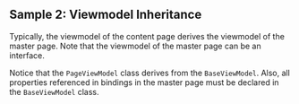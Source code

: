 ## Sample 2: Viewmodel Inheritance

Typically, the viewmodel of the content page derives the viewmodel of the master page. Note that the viewmodel of the master page can be an interface.

Notice that the `PageViewModel` class derives from the `BaseViewModel`. Also, all properties referenced in bindings in the master page must be declared
in the `BaseViewModel` class.